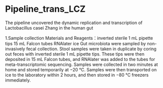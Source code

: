 # Pipeline_trans_LCZ
The pipeline uncovered the dynamic replication and transcription of Lactobacillus casei Zhang in the human gut


1.Sample collection
Materials and Reagents：inverted sterile 1 mL pipette tips
                        15 mL Falcon tubes
                        RNAlater
                        ice
Gut microbiota were sampled by non-invasively fecal collection. Stool samples were taken in duplicate by coring out feces with inverted sterile 1 mL pipette tips. These tips were then deposited in 15 mL Falcon tubes, and RNAlater was added to the tubes for meta-transcriptomic sequencing. Samples were collected in two minutes at home and stored temporarily at −20 ℃. Samples were then transported on ice to the laboratory within 2 hours, and then stored in −80 ℃ freezers immediately.
